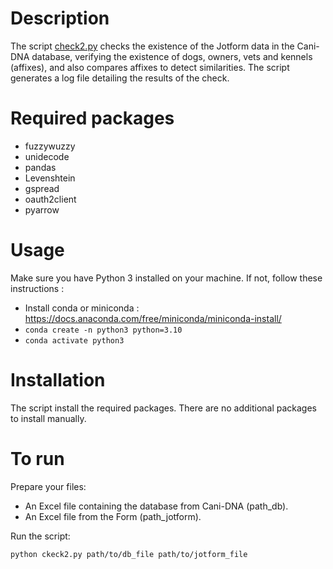 # Description
The script [check2.py](check2.py) checks the existence of the Jotform data in the Cani-DNA database, verifying the existence of dogs, owners, vets and kennels (affixes), and also compares affixes to detect similarities. The script generates a log file detailing the results of the check.

# Required packages
  - fuzzywuzzy
  - unidecode
  - pandas
  - Levenshtein
  - gspread
  - oauth2client
  - pyarrow
# Usage
Make sure you have Python 3 installed on your machine. If not, follow these instructions : 

  - Install conda or miniconda : https://docs.anaconda.com/free/miniconda/miniconda-install/
  - ```conda create -n python3 python=3.10```
  - ```conda activate python3```
# Installation
The script install the required packages. There are no additional packages to install manually.
# To run
Prepare your files:
  - An Excel file containing the database from Cani-DNA (path_db).
  - An Excel file from the Form (path_jotform).

Run the script:
```bash
python ckeck2.py path/to/db_file path/to/jotform_file
```

